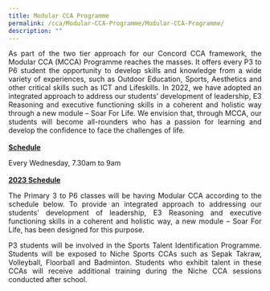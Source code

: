 ```yaml
---
title: Modular CCA Programme
permalink: /cca/Modular-CCA-Programme/Modular-CCA-Programme/
description: ""
---
```

<p style="text-align:justify">As part of the two tier approach for our Concord CCA framework, the Modular CCA (MCCA) Programme reaches the masses. It offers every P3 to P6 student the opportunity to develop skills and knowledge from a wide variety of experiences, such as Outdoor Education, Sports, Aesthetics and other critical skills such as ICT and Lifeskills. In 2022, we have adopted an integrated approach to address our students’ development of leadership, E3 Reasoning and executive functioning skills in a coherent and holistic way through a new module – Soar For Life. We envision that, through MCCA, our students will become all-rounders who has a passion for learning and develop the confidence to face the challenges of life.

<br> 
<br>
<b><u>Schedule</u></b>
<br>
<p>Every Wednesday, 7.30am to 9am
<br><br>
<b><u>2023 Schedule</u></b>
<br>


<p style="text-align:justify">The Primary 3 to P6 classes will be having Modular CCA according to the schedule below. To provide an integrated approach to addressing our students’ development of leadership, E3 Reasoning and executive functioning skills in a coherent and holistic way, a new module – Soar For Life, has been designed for this purpose.

  

<p style="text-align:justify">P3 students will be involved in the Sports Talent Identification Programme. Students will be exposed to Niche Sports CCAs such as Sepak Takraw, Volleyball, Floorball and Badminton. Students who exhibit talent in these CCAs will receive additional training during the Niche CCA sessions conducted after school.